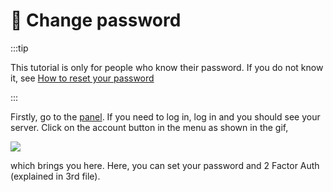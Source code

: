 # 🔑 Change password

:::tip

This tutorial is only for people who know their password. If you do not know it, see [How to reset your password](https://wiki.zenet.host/docs/Getting%20started/login#3-resetting-your-password)

:::

Firstly, go to the [panel](https://panel.zenet.host).
If you need to log in, log in and you should see your server. 
Click on the account button in the menu as shown in the gif,

![](https://cdn.discordapp.com/attachments/911733230795911230/952263127351840768/chrome_zDoRxfIC7j.gif)

which brings you here. Here, you can set your password and 2 Factor Auth (explained in 3rd file).
